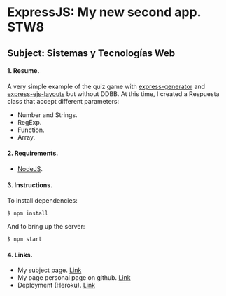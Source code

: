 # ExpressJS: My new second app. STW8
## Subject: Sistemas y Tecnologías Web

#### 1. Resume.

A very simple example of the quiz game with [express-generator](http://expressjs.com/es/starter/generator.html) and [express-ejs-layouts](https://www.npmjs.com/package/express-ejs-layouts) but without DDBB. At this time, I created a Respuesta class
that accept different parameters:

* Number and Strings.
* RegExp.
* Function.
* Array.

#### 2. Requirements.

* [NodeJS](https://nodejs.org/en/).

#### 3. Instructions.

To install dependencies:

    $ npm install

And to bring up the server:

    $ npm start

#### 4.  Links.

* My subject page. [Link](http://giffunis.github.io/stw.html)
* My page personal page on github. [Link](http://giffunis.github.io/index.html)
* Deployment (Heroku). [Link](https://quiz3-alu0100770551.herokuapp.com/)
